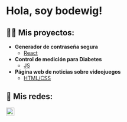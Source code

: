 <h1>Hola, soy bodewig! <br/></h1>

<h2>👨‍💻 Mis proyectos:</h2>

- <b>Generador de contraseña segura</b>
  - [React](https://bodewig0.github.io/generadorPassword/)
- <b>Control de medición para Diabetes</b>
  - [JS](https://bodewig0.github.io/medicionDiabetes/) 
- <b>Página web de noticias sobre videojuegos</b>
  - [HTML/CSS](https://bodewig0.github.io/paginaNoticias/) 

<h2> 🤳 Mis redes:</h2>

[<img align="left" alt="Rodrigo Letcher | LinkedIn" width="22px" src="https://cdn.jsdelivr.net/npm/simple-icons@v3/icons/linkedin.svg" />][linkedin]

[linkedin]: https://www.linkedin.com/in/rodrigoletcher/

<!--
**bodewig0/bodewig0** is a ✨ _special_ ✨ repository because its `README.md` (this file) appears on your GitHub profile.

Here are some ideas to get you started:

- 🔭 I’m currently working on ...
- 🌱 I’m currently learning ...
- 👯 I’m looking to collaborate on ...
- 🤔 I’m looking for help with ...
- 💬 Ask me about ...
- 📫 How to reach me: ...
- 😄 Pronouns: ...
- ⚡ Fun fact: ...
-->
